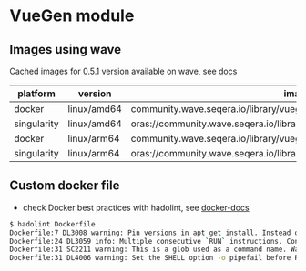 # VueGen module

## Images using wave

Cached images for 0.5.1 version available on wave, see 
[docs](https://docs.seqera.io/wave#seqera-containers---the-community-container-registry)

platform    | version     | image
--------    | -------     | -----
docker      | linux/amd64 | community.wave.seqera.io/library/vuegen_python:236414fc5cfce774
singularity | linux/amd64 | oras://community.wave.seqera.io/library/vuegen_python:1adb57ecbfa02088
docker      | linux/arm64 | community.wave.seqera.io/library/vuegen_python:a1dc6490f5045706
singularity | linux/arm64 | oras://community.wave.seqera.io/library/vuegen_python:64670fcadedf151f

## Custom docker file

- check Docker best practices with hadolint, see
 [docker-docs](https://docs.docker.com/build/building/best-practices/)


```bash
$ hadolint Dockerfile
Dockerfile:7 DL3008 warning: Pin versions in apt get install. Instead of `apt-get install <package>` use `apt-get install <package>=<version>`
Dockerfile:24 DL3059 info: Multiple consecutive `RUN` instructions. Consider consolidation.
Dockerfile:31 SC2211 warning: This is a glob used as a command name. Was it supposed to be in ${..}, array, or is it missing quoting?
Dockerfile:31 DL4006 warning: Set the SHELL option -o pipefail before RUN with a pipe in it. If you are using /bin/sh in an alpine image or if your shell is symlinked to busybox then consider explicitly setting your SHELL to /bin/ash, or disable this check
```
